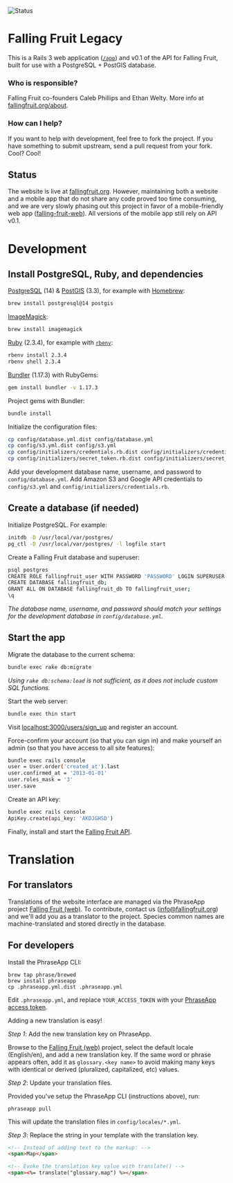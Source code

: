 ![Status](https://img.shields.io/badge/Status-Inactively%20maintained-yellowgreen.svg?style=flat-square)

Falling Fruit Legacy
====================

This is a Rails 3 web application ([`/app`](/app)) and v0.1 of the API for Falling Fruit, built for use with a PostgreSQL + PostGIS database.

### Who is responsible?

Falling Fruit co-founders Caleb Phillips and Ethan Welty. More info at [fallingfruit.org/about](http://fallingfruit.org/about).

### How can I help?

If you want to help with development, feel free to fork the project. If you have something to submit upstream, send a pull request from your fork. Cool? Cool!

## Status

The website is live at [fallingfruit.org](https://fallingfruit.org). However, maintaining both a website and a mobile app that do not share any code proved too time consuming, and we are very slowly phasing out this project in favor of a mobile-friendly web app ([falling-fruit-web](https://github.com/falling-fruit/falling-fruit-web)). All versions of the mobile app still rely on API v0.1.

# Development

## Install PostgreSQL, Ruby, and dependencies

[PostgreSQL](https://www.postgresql.org/download) (14) & [PostGIS](https://postgis.net/install) (3.3), for example with [Homebrew](https://brew.sh):

```sh
brew install postgresql@14 postgis
```

[ImageMagick](https://imagemagick.org/script/download.php):

```sh
brew install imagemagick
```

[Ruby](https://www.ruby-lang.org/en/documentation/installation) (2.3.4), for example with [`rbenv`](https://github.com/rbenv/rbenv#installation):

```sh
rbenv install 2.3.4
rbenv shell 2.3.4
```

[Bundler](https://bundler.io) (1.17.3) with RubyGems:

```sh
gem install bundler -v 1.17.3
```

Project gems with Bundler:

```sh
bundle install
```

Initialize the configuration files:

```sh
cp config/database.yml.dist config/database.yml
cp config/s3.yml.dist config/s3.yml
cp config/initializers/credentials.rb.dist config/initializers/credentials.rb
cp config/initializers/secret_token.rb.dist config/initializers/secret_token.rb
```

Add your development database name, username, and password to `config/database.yml`.
Add Amazon S3 and Google API credentials to `config/s3.yml` and `config/initializers/credentials.rb`.

## Create a database (if needed)

Initialize PostgreSQL. For example:

```sh
initdb -D /usr/local/var/postgres/
pg_ctl -D /usr/local/var/postgres/ -l logfile start
```

Create a Falling Fruit database and superuser:

```sh
psql postgres
CREATE ROLE fallingfruit_user WITH PASSWORD 'PASSWORD' LOGIN SUPERUSER CREATEDB;
CREATE DATABASE fallingfruit_db;
GRANT ALL ON DATABASE fallingfruit_db TO fallingfruit_user;
\q
```

_The database name, username, and password should match your settings for the development database in `config/database.yml`._

## Start the app

Migrate the database to the current schema:

```sh
bundle exec rake db:migrate
```

_Using `rake db:schema:load` is not sufficient, as it does not include custom SQL functions._

Start the web server:

```sh
bundle exec thin start
```

Visit [localhost:3000/users/sign_up](http://localhost:3000/users/sign_up) and register an account.

Force-confirm your account (so that you can sign in) and make yourself an admin (so that you have access to all site features):

```sh
bundle exec rails console
user = User.order('created_at').last
user.confirmed_at = '2013-01-01'
user.roles_mask = '3'
user.save
```

Create an API key:

```sh
bundle exec rails console
ApiKey.create(api_key: 'AKDJGHSD')
```

Finally, install and start the [Falling Fruit API](https://github.com/falling-fruit/falling-fruit-api).

# Translation

## For translators

Translations of the website interface are managed via the PhraseApp project [Falling Fruit (web)](https://phraseapp.com/accounts/falling-fruit/projects/falling-fruit-web/).
To contribute, contact us ([info@fallingfruit.org](mailto:info@fallingfruit.org)) and we'll add you as a translator to the project.
Species common names are machine-translated and stored directly in the database.

## For developers

Install the PhraseApp CLI:

```
brew tap phrase/brewed
brew install phraseapp
cp .phraseapp.yml.dist .phraseapp.yml
```

Edit `.phraseapp.yml`, and replace `YOUR_ACCESS_TOKEN` with your
[PhraseApp access token](https://phraseapp.com/settings/oauth_access_tokens).

Adding a new translation is easy!

*Step 1*: Add the new translation key on PhraseApp.

Browse to the [Falling Fruit (web)](https://phraseapp.com/accounts/falling-fruit/projects/falling-fruit-web/)
project, select the default locale (English/en), and add a new translation key.
If the same word or phrase appears often, add it as `glossary.<key name>` to avoid
making many keys with identical or derived (pluralized, capitalized, etc) values.

*Step 2*: Update your translation files.

Provided you've setup the PhraseApp CLI (instructions above), run:

```
phraseapp pull
```

This will update the translation files in `config/locales/*.yml`.

*Step 3*: Replace the string in your template with the translation key.

```html
<!-- Instead of adding text to the markup: -->
<span>Map</span>

<!-- Evoke the translation key value with translate() -->
<span><%= translate("glossary.map") %></span>
```

